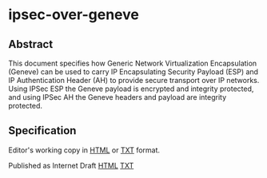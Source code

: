 # ipsec-over-geneve

## Abstract 
This document specifies how Generic Network Virtualization
Encapsulation (Geneve) can be used to carry IP Encapsulating Security
Payload (ESP) and IP Authentication Header (AH) to provide secure
transport over IP networks. Using IPSec ESP the Geneve payload is
encrypted and integrity protected, and using IPSec AH the Geneve headers
and payload are integrity protected.

## Specification
Editor's working copy in [HTML](http://htmlpreview.github.io/?https://raw.githubusercontent.com/danwing/ipsec-over-geneve/master/draft-boutros-nvo3-ipsec-over-geneve.html) or [TXT](https://raw.githubusercontent.com/danwing/ipsec-over-geneve/master/draft-boutros-nvo3-ipsec-over-geneve.txt) format.

Published as Internet Draft [HTML](https://tools.ietf.org/html/draft-boutros-nvo3-ipsec-over-geneve) [TXT](https://tools.ietf.org/txt/boutros-nvo3-ipsec-over-geneve)

